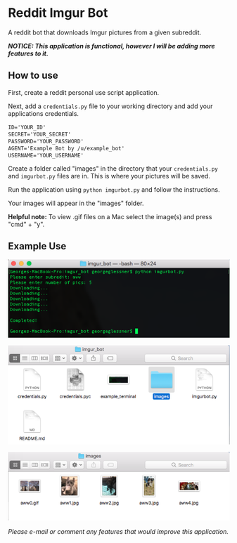# Reddit Imgur Bot

A reddit bot that downloads Imgur pictures from a given subreddit.

___NOTICE: This application is functional, however I will be adding more features to it.___

## How to use  
First, create a reddit personal use script application.

Next, add a `credentials.py` file to your working directory and add your applications credentials.

    ID='YOUR_ID'  
    SECRET='YOUR_SECRET'  
    PASSWORD='YOUR_PASSWORD'  
    AGENT='Example Bot by /u/example_bot'  
    USERNAME='YOUR_USERNAME'  

Create a folder called "images" in the directory that your `credentials.py` and `imgurbot.py` files are in. This is where your pictures will be saved.

Run the application using `python imgurbot.py` and follow the instructions.

Your images will appear in the "images" folder.

__Helpful note:__ To view .gif files on a Mac select the image(s) and press "cmd" + "y".

## Example Use
![Terminal](terminal_example.png)

![Folder](image_folder.png)

![Output](output_example.png)



_Please e-mail or comment any features that would improve this application._
